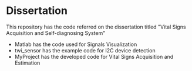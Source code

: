 # Dissertation
This repository has the code referred on the dissertation titled "Vital Signs Acquisition and Self-diagnosing System"

 - Matlab has the code used for Signals Visualization
 - twi_sensor has the example code for I2C device detection
 - MyProject has the developed code for Vital Signs Acquisition and Estimation
